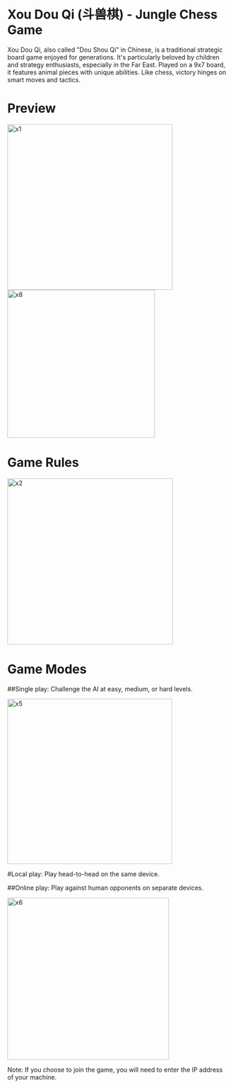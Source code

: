 # Xou Dou Qi (斗兽棋) - Jungle Chess Game

Xou Dou Qi, also called "Dou Shou Qi" in Chinese, is a traditional strategic board game enjoyed for generations. It's particularly beloved by children and strategy enthusiasts, especially in the Far East. Played on a 9x7 board, it features animal pieces with unique abilities. Like chess, victory hinges on smart moves and tactics.


# Preview 

<img width="374" alt="x1" src="https://github.com/hamzaae/XouDouQi/assets/127529925/6fca395c-8165-4a13-95d8-150ee6e8fc28">


<img width="334" alt="x8" src="https://github.com/HananeNadi/XouDouQi/assets/127529925/f9be5675-cdc0-4ecd-989f-585517fcb5c9">

# Game Rules  
<img width="375" alt="x2" src="https://github.com/HananeNadi/XouDouQi/assets/127529925/94d1fdae-8444-47aa-81b2-254fb0ec76d5">


  # Game Modes 
##Single play: Challenge the AI at easy, medium, or hard levels.

<img width="373" alt="x5" src="https://github.com/HananeNadi/XouDouQi/assets/127529925/d4b91250-d62d-48fe-b4e4-9b8613a57a2a">


#Local play: Play head-to-head on the same device.



##Online  play: Play against human opponents on separate devices. 

<img width="366" alt="x6" src="https://github.com/HananeNadi/XouDouQi/assets/127529925/23497769-91d7-4800-b92a-2be7c3889d2a">

Note: If you choose to join the game, you will need to enter the IP address of your machine.
